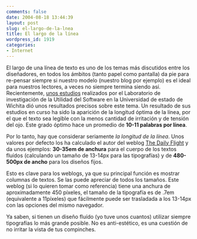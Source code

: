 ```yaml
---
comments: false
date: 2004-08-18 13:44:39
layout: post
slug: el-largo-de-la-lnea
title: El largo de la línea
wordpress_id: 1919
categories:
- Internet
---
```


El largo de una línea de texto es uno de los temas más discutidos entre los diseñadores, en todos los ámbitos (tanto papel como pantalla) da pie para re-pensar siempre si nuestro modelo (nuestro blog por ejemplo) es el ideal para nuestros lectores, a veces no siempre termina siendo así. Recientemente, [unos estudios](http://psychology.wichita.edu/surl/Default.htm) realizados por el Laboratorio de investigación de la Utilidad del Software en la Universidad de estado de Wichita dió unos resultados precisos sobre este tema. Un resultado de sus estudios en curso ha sido la aparición de la longitud óptima de la línea, por el que el texto sea legible con la menos cantidad de irritación y de tensión del ojo. Este grado óptimo hace un promedio de **10-11 palabras por línea**.





Por lo tanto, hay que considerar seriamente _la longitud de la línea_. Unos valores por defecto los ha calculado el autor del weblog [The Daily Flight](http://modulo26.net/daily/archives/2004/08/17/index.html) y da unos ejemplos: **30-35em de anchura** para el cuerpo de los textos fluídos (calculando un tamaño de 13-14px para las tipografías) y de **480-500px de ancho** para los diseños fijos.





Esto es clave para los weblogs, ya que su principal función es mostrar columnas de textos. Se las puede apreciar de todos los tamaños. Este weblog (si lo quieren tomar como referencia) tiene una anchura de aproximadamente 450 píxeles, el tamaño de la tipografía es de .7em (equivalente a 11píxeles) que fácilmente puede ser trasladada a los 13-14px con las opciones del mismo navegador.





Ya saben, si tienen un diseño fluído (yo tuve unos cuantos) utilizar siempre tipografías lo más grande posible. No es anti-estético, es una cuestión de no irritar la vista de tus compinches.





 
